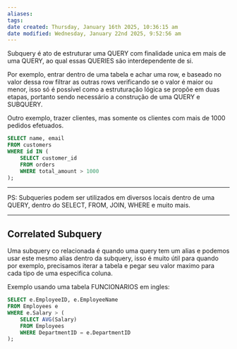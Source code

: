 ```yaml
---
aliases: 
tags: 
date created: Thursday, January 16th 2025, 10:36:15 am
date modified: Wednesday, January 22nd 2025, 9:52:56 am
---
```

Subquery é ato de estruturar uma QUERY com finalidade unica em mais de uma QUERY, ao qual essas QUERIES são interdependente de si.

Por exemplo, entrar dentro de uma tabela e achar uma row, e baseado no valor dessa row filtrar as outras rows verificando se o valor é maior ou menor, isso só é possível como a estruturação lógica se propõe em duas etapas, portanto sendo necessário a construção de uma QUERY e SUBQUERY.

Outro exemplo, trazer clientes, mas somente os clientes com mais de 1000 pedidos efetuados.

```sql
SELECT name, email
FROM customers
WHERE id IN (
    SELECT customer_id
    FROM orders
    WHERE total_amount > 1000
);
```

---

PS: Subqueries podem ser utilizados em diversos locais dentro de uma QUERY, dentro do SELECT, FROM, JOIN, WHERE e muito mais.

---

## Correlated Subquery

Uma subquery co relacionada é quando uma query tem um alias e podemos usar este mesmo alias dentro da subquery, isso é muito útil para quando por exemplo, precisamos iterar a tabela e pegar seu valor maximo para cada tipo de uma especifica coluna.

Exemplo usando uma tabela FUNCIONARIOS em ingles:

```sql
SELECT e.EmployeeID, e.EmployeeName
FROM Employees e
WHERE e.Salary > (
    SELECT AVG(Salary)
    FROM Employees
    WHERE DepartmentID = e.DepartmentID
);
```